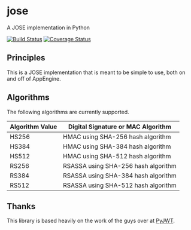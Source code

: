 # jose

A JOSE implementation in Python

[![Build Status](https://travis-ci.org/mpdavis/jose.svg?branch=master)](https://travis-ci.org/mpdavis/jose) [![Coverage Status](https://coveralls.io/repos/mpdavis/jose/badge.svg)](https://coveralls.io/r/mpdavis/jose)

## Principles

This is a JOSE implementation that is meant to be simple to use, both on and off of AppEngine.

## Algorithms

The following algorithms are currently supported.

Algorithm Value | Digital Signature or MAC Algorithm
----------------|----------------------------
HS256 | HMAC using SHA-256 hash algorithm
HS384 | HMAC using SHA-384 hash algorithm
HS512 | HMAC using SHA-512 hash algorithm
RS256 | RSASSA using SHA-256 hash algorithm
RS384 | RSASSA using SHA-384 hash algorithm
RS512 | RSASSA using SHA-512 hash algorithm

## Thanks

This library is based heavily on the work of the guys over at [PyJWT](https://github.com/jpadilla/pyjwt).
